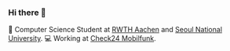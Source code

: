 ### Hi there 👋

🏫 Computer Science Student at [RWTH Aachen](https://www.rwth-aachen.de) and [Seoul National University](https://en.snu.ac.kr/).
💻 Working at [Check24 Mobilfunk](https://handytarife.check24.de/).

<!--
**martin3398/martin3398** is a ✨ _special_ ✨ repository because its `README.md` (this file) appears on your GitHub profile.

Here are some ideas to get you started:

- 🔭 I’m currently working on ...
- 🌱 I’m currently learning ...
- 👯 I’m looking to collaborate on ...
- 🤔 I’m looking for help with ...
- 💬 Ask me about ...
- 📫 How to reach me: ...
- 😄 Pronouns: ...
- ⚡ Fun fact: ...
-->

